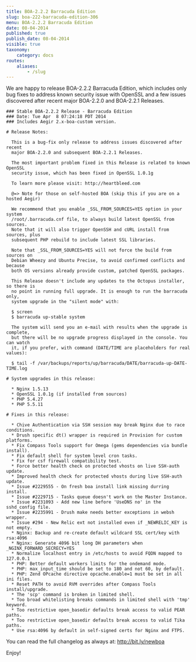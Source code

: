 ```yaml
---
title: BOA-2.2.2 Barracuda Edition
slug: boa-222-barracuda-edition-306
menu: BOA-2.2.2 Barracuda Edition
date: 08-04-2014
published: true
publish_date: 08-04-2014
visible: true
taxonomy:
    category: docs
routes:
    aliases:
        - /slug
---
```


 We are happy to release BOA-2.2.2 Barracuda Edition, which includes only bug fixes to address known security issue with OpenSSL and a few issues discovered after recent major BOA-2.2.0 and BOA-2.2.1 Releases.

 
    ### Stable BOA-2.2.2 Release - Barracuda Edition
    ### Date: Tue Apr  8 07:24:18 PDT 2014
    ### Includes Aegir 2.x-boa-custom version.
    
    # Release Notes:
    
      This is a bug-fix only release to address issues discovered after recent
      major BOA-2.2.0 and subsequent BOA-2.2.1 Releases.
    
      The most important problem fixed in this Release is related to known OpenSSL
      security issue, which has been fixed in OpenSSL 1.0.1g
    
      To learn more please visit: http://heartbleed.com
    
      @=> Note for those on self-hosted BOA (skip this if you are on a hosted Aegir)
    
      We recommend that you enable _SSL_FROM_SOURCES=YES option in your system
      /root/.barracuda.cnf file, to always build latest OpenSSL from sources.
      Note that it will also trigger OpenSSH and cURL install from sources, plus
      subsequent PHP rebuild to include latest SSL libraries.
    
      Note that _SSL_FROM_SOURCES=YES will not force the build from sources on
      Debian Wheezy and Ubuntu Precise, to avoid confirmed conflicts and because
      both OS versions already provide custom, patched OpenSSL packages.
    
      This Release doesn't include any updates to the Octopus installer, so there is
      no point in running full upgrade. It is enough to run the barracuda only,
      system upgrade in the "silent mode" with:
    
      $ screen
      $ barracuda up-stable system
    
      The system will send you an e-mail with results when the upgrade is complete,
      but there will be no upgrade progress displayed in the console. You can watch
      it, if you prefer, with command (DATE/TIME are placeholders for real values):
    
      $ tail -f /var/backups/reports/up/barracuda/DATE/barracuda-up-DATE-TIME.log
    
    # System upgrades in this release:
    
      * Nginx 1.5.13
      * OpenSSL 1.0.1g (if installed from sources)
      * PHP 5.4.27
      * PHP 5.5.11
    
    # Fixes in this release:
    
      * Chive Authentication via SSH session may break Nginx due to race conditions.
      * Drush specific dt() wrapper is required in Provision for custom platforms.
      * Fix Compass Tools support for Omega (gems dependencies via bundle install).
      * Fix default shell for system level cron tasks.
      * Fix for csf firewall compatibility test.
      * Force better health check on protected vhosts on live SSH-auth update.
      * Improved health check for protected vhosts during live SSH-auth update.
      * Issue #2229555 - On fresh boa install link missing durring install.
      * Issue #2229715 - Tasks queue doesn't work on the Master Instance.
      * Issue #2231093 - Add new line before 'UseDNS no' in the sshd_config file.
      * Issue #2235991 - Drush make needs better exceptions in websh wrapper.
      * Issue #294 - New Relic ext not installed even if _NEWRELIC_KEY is not empty.
      * Nginx: Backup and re-create default wildcard SSL cert/key with rsa:4096
      * Nginx: Generate 4096 bit long DH parameters when _NGINX_FORWARD_SECRECY=YES
      * Normalize localhost entry in /etc/hosts to avoid FQDN mapped to 127.0.0.1
      * PHP: Better default workers limits for the ondemand mode.
      * PHP: max_input_time should be set to 180 and not 60, by default.
      * PHP: Zend OPcache directive opcache.enable=1 must be set in all ini files.
      * Reset PATH to avoid RVM overrides after Compass Tools install/upgrade.
      * The 'scp' command is broken in limited shell.
      * Too broad whitelisting breaks commands in limited shell with 'tmp' keyword.
      * Too restrictive open_basedir defaults break access to valid PEAR paths.
      * Too restrictive open_basedir defaults break access to valid Tika paths.
      * Use rsa:4096 by default in self-signed certs for Nginx and FTPS.
    


 You can read the full changelog as always at: http://bit.ly/newboa

Enjoy!